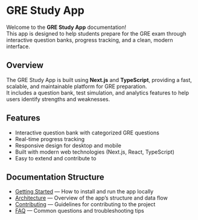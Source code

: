 # GRE Study App

Welcome to the **GRE Study App** documentation!  
This app is designed to help students prepare for the GRE exam through interactive question banks, progress tracking, and a clean, modern interface.

## Overview

The GRE Study App is built using **Next.js** and **TypeScript**, providing a fast, scalable, and maintainable platform for GRE preparation.  
It includes a question bank, test simulation, and analytics features to help users identify strengths and weaknesses.

## Features

- Interactive question bank with categorized GRE questions  
- Real-time progress tracking  
- Responsive design for desktop and mobile  
- Built with modern web technologies (Next.js, React, TypeScript)  
- Easy to extend and contribute to

## Documentation Structure

- [Getting Started](getting-started.md) — How to install and run the app locally  
- [Architecture](architecture.md) — Overview of the app’s structure and data flow  
- [Contributing](contributing.md) — Guidelines for contributing to the project  
- [FAQ](faq.md) — Common questions and troubleshooting tips
